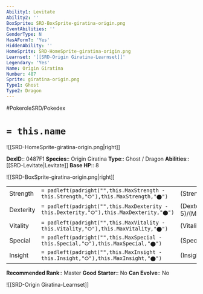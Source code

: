 ```yaml
---
Ability1: Levitate
Ability2: ''
BoxSprite: SRD-BoxSprite-giratina-origin.png
EventAbilities: ''
GenderType: N
HasAForm?: 'Yes'
HiddenAbility: ''
HomeSprite: SRD-HomeSprite-giratina-origin.png
Learnset: '[[SRD-Origin Giratina-Learnset]]'
Legendary: 'Yes'
Name: Origin Giratina
Number: 487
Sprite: giratina-origin.png
Type1: Ghost
Type2: Dragon
---
```


#PokeroleSRD/Pokedex

# `= this.name`

![[SRD-HomeSprite-giratina-origin.png|right]]

**DexID**:: 0487F1
**Species**:: Origin Giratina
**Type**:: Ghost / Dragon
**Abilities**:: [[SRD-Levitate|Levitate]]
**Base HP**:: 8

![[SRD-BoxSprite-giratina-origin.png|right]]

|           |                                                                                        |                                          |
| --------- | -------------------------------------------------------------------------------------- | ---------------------------------------- |
| Strength  | `= padleft(padright("",this.MaxStrength - this.Strength,"⭘"),this.MaxStrength,"⬤")`    | (Strength::7)/(MaxStrength::7)   |
| Dexterity | `= padleft(padright("",this.MaxDexterity - this.Dexterity,"⭘"),this.MaxDexterity,"⬤")` | (Dexterity:: 5)/(MaxDexterity::5) |
| Vitality  | `= padleft(padright("",this.MaxVitality - this.Vitality,"⭘"),this.MaxVitality,"⬤")`    | (Vitality::6)/(MaxVitality::6)   |
| Special   | `= padleft(padright("",this.MaxSpecial - this.Special,"⭘"),this.MaxSpecial,"⬤")`       | (Special::7)/(MaxSpecial::7)     |
| Insight   | `= padleft(padright("",this.MaxInsight - this.Insight,"⭘"),this.MaxInsight,"⬤")`       | (Insight::6)/(MaxInsight::6)     |

**Recommended Rank**:: Master
**Good Starter**:: No
**Can Evolve**:: No

![[SRD-Origin Giratina-Learnset]]